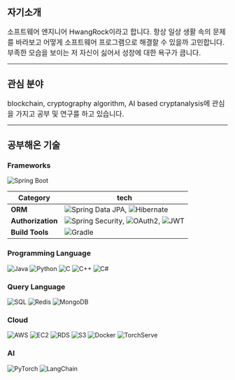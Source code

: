 자기소개
---
<span style="font-size: 16px;">
소프트웨어 엔지니어 HwangRock이라고 합니다.  
항상 일상 생활 속의 문제를 바라보고 어떻게 소프트웨어 프로그램으로 해결할 수 있을까 고민합니다.  
부족한 모습을 보이는 저 자신이 싫어서 성장에 대한 욕구가 큽니다.
</span>

---

## 관심 분야
<span style="font-size: 16px;">
blockchain, cryptography algorithm, AI based cryptanalysis에 관심을 가지고 공부 및 연구를 하고 있습니다.
</span>

---

## 공부해온 기술
### Frameworks
![Spring Boot](https://img.shields.io/badge/-Spring%20Boot-05122A?style=flat&logo=springboot&logoColor=6DB33F)

| Category       | tech                                                                                                                                                                                                                                                                                                                       |
|----------------|----------------------------------------------------------------------------------------------------------------------------------------------------------------------------------------------------------------------------------------------------------------------------------------------------------------------------|
| **ORM**        | ![Spring Data JPA](https://img.shields.io/badge/-Spring%20Data%20JPA-05122A?style=flat&logo=spring&logoColor=6DB33F), ![Hibernate](https://img.shields.io/badge/-Hibernate-05122A?style=flat&logo=hibernate&logoColor=59666C)                                                                                              |
| **Authorization** | ![Spring Security](https://img.shields.io/badge/-Spring%20Security-05122A?style=flat&logo=springsecurity&logoColor=6DB33F), ![OAuth2](https://img.shields.io/badge/-OAuth2-05122A?style=flat&logo=oauth&logoColor=3EAAAF), ![JWT](https://img.shields.io/badge/-JWT-05122A?style=flat&logo=jsonwebtokens&logoColor=000000) |
| **Build Tools** | ![Gradle](https://img.shields.io/badge/-Gradle-05122A?style=flat&logo=gradle&logoColor=02303A)                                                                                                                                                                                                                             |

### Programming  Language
![Java](https://img.shields.io/badge/-Java-05122A?style=flat&logo=java) 
![Python](https://img.shields.io/badge/-Python-05122A?style=flat&logo=python)
![C](https://img.shields.io/badge/-C-05122A?style=flat&logo=c&logoColor=A8B9CC)
![C++](https://img.shields.io/badge/-C++-05122A?style=flat&logo=c%2B%2B&logoColor=00599C)
![C#](https://img.shields.io/badge/-C%23-05122A?style=flat&logo=c-sharp&logoColor=239120)

### Query Language
![SQL](https://img.shields.io/badge/-SQL-05122A?style=flat&logo=postgresql&logoColor=336791)
![Redis](https://img.shields.io/badge/-Redis-05122A?style=flat&logo=redis&logoColor=DC382D)
![MongoDB](https://img.shields.io/badge/-MongoDB-05122A?style=flat&logo=mongodb&logoColor=47A248)

### Cloud
![AWS](https://img.shields.io/badge/-AWS-05122A?style=flat&logo=amazon-aws&logoColor=FF9900)
![EC2](https://img.shields.io/badge/-EC2-05122A?style=flat&logo=amazon-aws&logoColor=FF9900)
![RDS](https://img.shields.io/badge/-RDS-05122A?style=flat&logo=amazon-aws&logoColor=527FFF)
![S3](https://img.shields.io/badge/-S3-05122A?style=flat&logo=amazon-aws&logoColor=569A31)
![Docker](https://img.shields.io/badge/-Docker-05122A?style=flat&logo=docker&logoColor=2496ED)
![TorchServe](https://img.shields.io/badge/-TorchServe-05122A?style=flat&logo=pytorch&logoColor=EE4C2C)

### AI
![PyTorch](https://img.shields.io/badge/-PyTorch-05122A?style=flat&logo=pytorch&logoColor=EE4C2C)
![LangChain](https://img.shields.io/badge/-LangChain-05122A?style=flat&logo=langchain&logoColor=FFD700)

